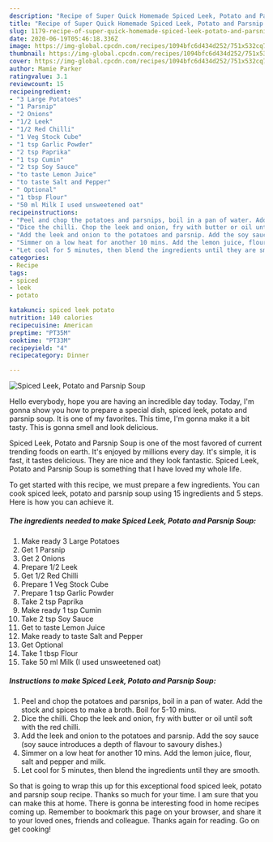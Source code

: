 ```yaml
---
description: "Recipe of Super Quick Homemade Spiced Leek, Potato and Parsnip Soup"
title: "Recipe of Super Quick Homemade Spiced Leek, Potato and Parsnip Soup"
slug: 1179-recipe-of-super-quick-homemade-spiced-leek-potato-and-parsnip-soup
date: 2020-06-19T05:46:18.336Z
image: https://img-global.cpcdn.com/recipes/1094bfc6d434d252/751x532cq70/spiced-leek-potato-and-parsnip-soup-recipe-main-photo.jpg
thumbnail: https://img-global.cpcdn.com/recipes/1094bfc6d434d252/751x532cq70/spiced-leek-potato-and-parsnip-soup-recipe-main-photo.jpg
cover: https://img-global.cpcdn.com/recipes/1094bfc6d434d252/751x532cq70/spiced-leek-potato-and-parsnip-soup-recipe-main-photo.jpg
author: Mamie Parker
ratingvalue: 3.1
reviewcount: 15
recipeingredient:
- "3 Large Potatoes"
- "1 Parsnip"
- "2 Onions"
- "1/2 Leek"
- "1/2 Red Chilli"
- "1 Veg Stock Cube"
- "1 tsp Garlic Powder"
- "2 tsp Paprika"
- "1 tsp Cumin"
- "2 tsp Soy Sauce"
- "to taste Lemon Juice"
- "to taste Salt and Pepper"
- " Optional"
- "1 tbsp Flour"
- "50 ml Milk I used unsweetened oat"
recipeinstructions:
- "Peel and chop the potatoes and parsnips, boil in a pan of water. Add the stock and spices to make a broth. Boil for 5-10 mins."
- "Dice the chilli. Chop the leek and onion, fry with butter or oil until soft with the red chilli."
- "Add the leek and onion to the potatoes and parsnip. Add the soy sauce (soy sauce introduces a depth of flavour to savoury dishes.)"
- "Simmer on a low heat for another 10 mins. Add the lemon juice, flour, salt and pepper and milk."
- "Let cool for 5 minutes, then blend the ingredients until they are smooth."
categories:
- Recipe
tags:
- spiced
- leek
- potato

katakunci: spiced leek potato 
nutrition: 140 calories
recipecuisine: American
preptime: "PT35M"
cooktime: "PT33M"
recipeyield: "4"
recipecategory: Dinner

---
```



![Spiced Leek, Potato and Parsnip Soup](https://img-global.cpcdn.com/recipes/1094bfc6d434d252/751x532cq70/spiced-leek-potato-and-parsnip-soup-recipe-main-photo.jpg)

Hello everybody, hope you are having an incredible day today. Today, I'm gonna show you how to prepare a special dish, spiced leek, potato and parsnip soup. It is one of my favorites. This time, I'm gonna make it a bit tasty. This is gonna smell and look delicious.



Spiced Leek, Potato and Parsnip Soup is one of the most favored of current trending foods on earth. It's enjoyed by millions every day. It's simple, it is fast, it tastes delicious. They are nice and they look fantastic. Spiced Leek, Potato and Parsnip Soup is something that I have loved my whole life.


To get started with this recipe, we must prepare a few ingredients. You can cook spiced leek, potato and parsnip soup using 15 ingredients and 5 steps. Here is how you can achieve it.

<!--inarticleads1-->

##### The ingredients needed to make Spiced Leek, Potato and Parsnip Soup:

1. Make ready 3 Large Potatoes
1. Get 1 Parsnip
1. Get 2 Onions
1. Prepare 1/2 Leek
1. Get 1/2 Red Chilli
1. Prepare 1 Veg Stock Cube
1. Prepare 1 tsp Garlic Powder
1. Take 2 tsp Paprika
1. Make ready 1 tsp Cumin
1. Take 2 tsp Soy Sauce
1. Get to taste Lemon Juice
1. Make ready to taste Salt and Pepper
1. Get  Optional
1. Take 1 tbsp Flour
1. Take 50 ml Milk (I used unsweetened oat)




<!--inarticleads2-->

##### Instructions to make Spiced Leek, Potato and Parsnip Soup:

1. Peel and chop the potatoes and parsnips, boil in a pan of water. Add the stock and spices to make a broth. Boil for 5-10 mins.
1. Dice the chilli. Chop the leek and onion, fry with butter or oil until soft with the red chilli.
1. Add the leek and onion to the potatoes and parsnip. Add the soy sauce (soy sauce introduces a depth of flavour to savoury dishes.)
1. Simmer on a low heat for another 10 mins. Add the lemon juice, flour, salt and pepper and milk.
1. Let cool for 5 minutes, then blend the ingredients until they are smooth.




So that is going to wrap this up for this exceptional food spiced leek, potato and parsnip soup recipe. Thanks so much for your time. I am sure that you can make this at home. There is gonna be interesting food in home recipes coming up. Remember to bookmark this page on your browser, and share it to your loved ones, friends and colleague. Thanks again for reading. Go on get cooking!
